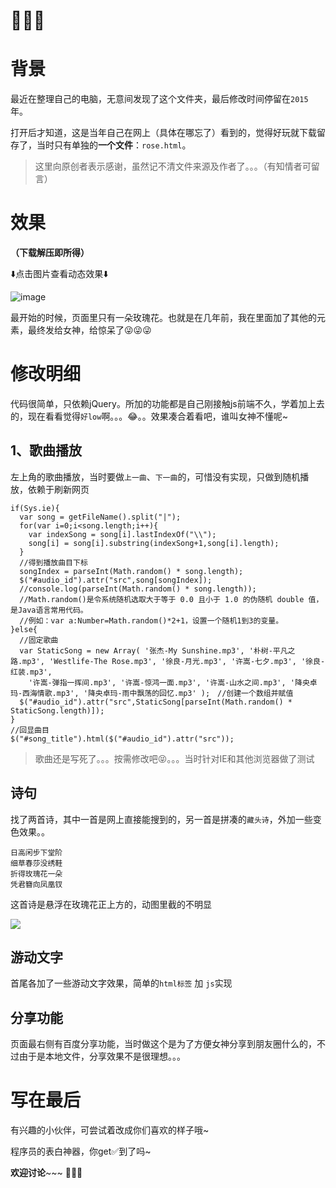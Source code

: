 # 🌹🌹🌹

# 背景

最近在整理自己的电脑，无意间发现了这个文件夹，最后修改时间停留在`2015`年。

打开后才知道，这是当年自己在网上（具体在哪忘了）看到的，觉得好玩就下载留存了，当时只有单独的**一个文件**：`rose.html`。

> 这里向原创者表示感谢，虽然记不清文件来源及作者了。。。（有知情者可留言）

# 效果

**（下载解压即所得）**  

⬇️点击图片查看动态效果⬇️

![image](http://pwfvtet6u.bkt.clouddn.com/rose.gif)

最开始的时候，页面里只有一朵玫瑰花。也就是在几年前，我在里面加了其他的元素，最终发给女神，给惊呆了😜😜😜

# 修改明细
代码很简单，只依赖jQuery。所加的功能都是自己刚接触js前端不久，学着加上去的，现在看看觉得`好low`啊。。。😂。。效果凑合着看吧，谁叫女神不懂呢~

## 1、歌曲播放

左上角的歌曲播放，当时要做`上一曲`、`下一曲`的，可惜没有实现，只做到随机播放，依赖于刷新网页

```
if(Sys.ie){
  var song = getFileName().split("|");
  for(var i=0;i<song.length;i++){
    var indexSong = song[i].lastIndexOf("\\");
    song[i] = song[i].substring(indexSong+1,song[i].length);
  }
  //得到播放曲目下标
  songIndex = parseInt(Math.random() * song.length);
  $("#audio_id").attr("src",song[songIndex]);
  //console.log(parseInt(Math.random() * song.length));
  //Math.random()是令系统随机选取大于等于 0.0 且小于 1.0 的伪随机 double 值，是Java语言常用代码。
  //例如：var a:Number=Math.random()*2+1，设置一个随机1到3的变量。
}else{
  //固定歌曲 
  var StaticSong = new Array( '张杰-My Sunshine.mp3', '朴树-平凡之路.mp3', 'Westlife-The Rose.mp3', '徐良-月光.mp3', '许嵩-七夕.mp3', '徐良-红装.mp3',
    '许嵩-弹指一挥间.mp3', '许嵩-惊鸿一面.mp3', '许嵩-山水之间.mp3', '降央卓玛-西海情歌.mp3', '降央卓玛-雨中飘荡的回忆.mp3' );　//创建一个数组并赋值
  $("#audio_id").attr("src",StaticSong[parseInt(Math.random() * StaticSong.length)]);
}
//回显曲目
$("#song_title").html($("#audio_id").attr("src"));
```
> 歌曲还是写死了。。。按需修改吧😝。。。当时针对IE和其他浏览器做了测试

## 诗句
找了两首诗，其中一首是网上直接能搜到的，另一首是拼凑的`藏头诗`，外加一些变色效果。。
```
日高闲步下堂阶
细草春莎没绣鞋
折得玫瑰花一朵
凭君簪向凤凰钗
```
这首诗是悬浮在玫瑰花正上方的，动图里截的不明显

![](http://pwfvtet6u.bkt.clouddn.com/WX20190823-175247@2x.png)

## 游动文字
首尾各加了一些游动文字效果，简单的`html标签` 加 `js`实现

## 分享功能
页面最右侧有百度分享功能，当时做这个是为了方便女神分享到朋友圈什么的，不过由于是本地文件，分享效果不是很理想。。。

# 写在最后

有兴趣的小伙伴，可尝试着改成你们喜欢的样子哦~

程序员的表白神器，你get✅到了吗~

__**欢迎讨论**__~~~ 🌹🌹🌹

